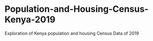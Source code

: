 # Population-and-Housing-Census-Kenya-2019
Exploration of Kenya population and housing Census Data of 2019
